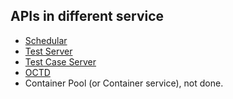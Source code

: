 ## APIs in different service
- [Schedular](./schedular/API.md "Schedular APIs")
- [Test Server](./testserver/API.md "Test Server")
- [Test Case Server](./tcserver/API.md "Test Case server")
- [OCTD](./ocitd/API.md "OCTD")
- Container Pool (or Container service), not done.
